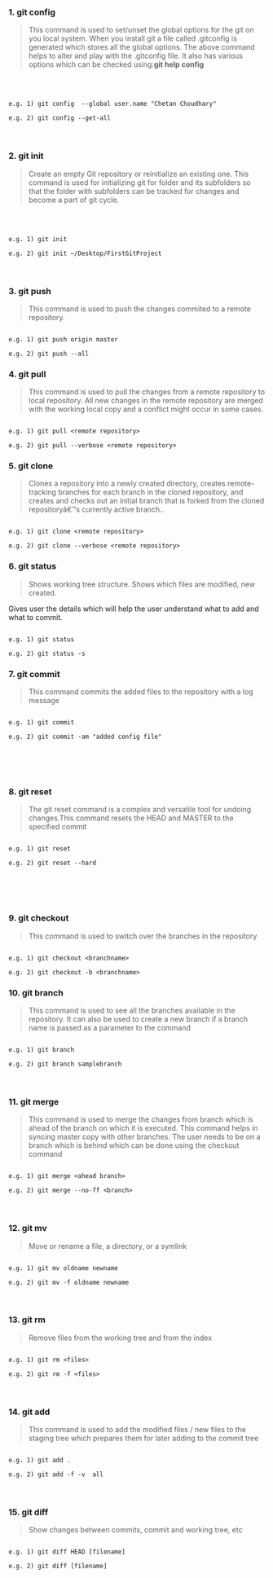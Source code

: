 ### 1. git config

> This command is used to set/unset the global options for the git on you local system. When you install git a file called .gitconfig is generated which stores all the global options. The above command helps to alter and play with the .gitconfig file. It also has various options which can be checked using:**git help config**

　

```

e.g. 1) git config  --global user.name "Chetan Choudhary"

e.g. 2) git config --get-all

```

　

### 2. git init

> Create an empty Git repository or reinitialize an existing one. This command is used for initializing  git for folder and its subfolders so that the folder with subfolders can be tracked for changes and become  a part of git cycle.

　

```

e.g. 1) git init

e.g. 2) git init ~/Desktop/FirstGitProject

```

　

### 3. git push

> This command is used to push the changes commited to a remote repository.

```

e.g. 1) git push origin master

e.g. 2) git push --all

```

### 4. git pull

> This command is used to pull the changes from a remote repository to local repository. All new changes in the remote repository are merged with the working local copy and a conflict might occur in some cases.

```

e.g. 1) git pull <remote repository>

e.g. 2) git pull --verbose <remote repository>

```

### 5. git clone

>Clones a repository into a newly created directory, creates remote-tracking branches for each branch in the cloned repository, and creates and checks out an initial branch that is forked from the cloned repositoryâ€™s currently active branch..

```

e.g. 1) git clone <remote repository>

e.g. 2) git clone --verbose <remote repository>

```

### 6. git status

>Shows working tree structure. Shows which files are modified, new created.

Gives user the details which will help the user understand what to add and what to commit.

```

e.g. 1) git status 

e.g. 2) git status -s

```

### 7. git commit

>This command commits the added files to the repository with a log message

```

e.g. 1) git commit

e.g. 2) git commit -am "added config file"

```

　

　

### 8. git reset

>The git reset command is a complex and versatile tool for undoing changes.This command resets the HEAD and MASTER to the specified commit

```

e.g. 1) git reset

e.g. 2) git reset --hard 

```

　

　

### 9. git checkout

>This command is used to switch over the branches in the repository

```

e.g. 1) git checkout <branchname>

e.g. 2) git checkout -b <branchname>

```

### 10. git branch

>This command is used to see all the branches available in the repository. It can also be used to create a new branch if a branch name is passed as a parameter to the command

```

e.g. 1) git branch

e.g. 2) git branch samplebranch 

```

　

### 11. git merge

>This command is used to merge the changes from branch which is ahead of the branch on which it is executed. This command helps in syncing master copy with other branches. The user needs to be on a branch which is behind which can be done using the checkout command

```

e.g. 1) git merge <ahead branch>

e.g. 2) git merge --no-ff <branch>

```

　

### 12. git mv

>Move or rename a file, a directory, or a symlink

```

e.g. 1) git mv oldname newname

e.g. 2) git mv -f oldname newname 

```

　

### 13. git rm

> Remove files from the working tree and from the index

```

e.g. 1) git rm <files>

e.g. 2) git rm -f <files> 

```

　

### 14. git add

>This command is used to add the modified files / new files to the staging tree which prepares them for later adding to the commit tree

```

e.g. 1) git add .

e.g. 2) git add -f -v  all 

```

　

### 15. git diff

>Show changes between commits, commit and working tree, etc

```

e.g. 1) git diff HEAD [filename]

e.g. 2) git diff [filename]

```

　

　

　
